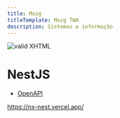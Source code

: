 ```yaml
---
title: Mozg
titleTemplate: Mozg TWA
description: Sistemas e informação
---
```


[checkmark]: https://mozg.com.br/logo-mini.png 'MOZG'

![valid XHTML][checkmark]

# NestJS

- [OpenAPI](https://www.openapis.org/)

https://nx-nest.vercel.app/
